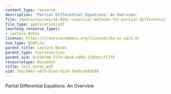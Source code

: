 ```yaml
---
content_type: resource
description: 'Partial Differential Equations: An Overview'
file: /media/courses/16-920j-numerical-methods-for-partial-differential-equations-sma-5212-spring-2003/7ebc9467e6f581add1c676e0ceb93b89_lec1_notes.pdf
file_type: application/pdf
learning_resource_types:
- Lecture Notes
license: https://creativecommons.org/licenses/by-nc-sa/4.0/
ocw_type: OCWFile
parent_title: Lecture Notes
parent_type: CourseSection
parent_uid: 6c55b7dd-f774-4ba4-ed0b-11d5bccf1779
resourcetype: Document
title: lec1_notes.pdf
uid: 7ebc9467-e6f5-81ad-d1c6-76e0ceb93b89
---
```

Partial Differential Equations: An Overview